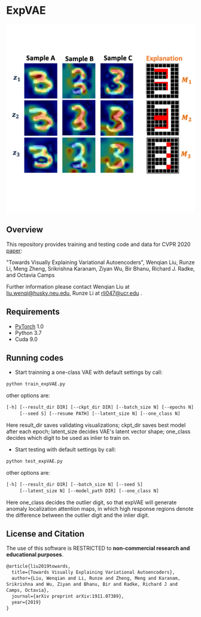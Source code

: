 # ExpVAE 
![](teaser.gif)

## Overview
This repository provides training and testing code and data for CVPR 2020 [paper](https://arxiv.org/pdf/1911.07389.pdf):

"Towards Visually Explaining Variational Autoencoders", Wenqian Liu, Runze Li, Meng Zheng, Srikrishna Karanam, Ziyan Wu, Bir Bhanu, Richard J. Radke, and Octavia Camps

Further information please contact Wenqian Liu at liu.wenqi@husky.neu.edu, Runze Li at rli047@ucr.edu .

## Requirements
* [PyTorch](https://pytorch.org/) 1.0 
* Python 3.7
* Cuda 9.0

## Running codes
* Start trainning a one-class VAE with default settings by call:
```bash
python train_expVAE.py 
```
other options are:
```bash
[-h] [--result_dir DIR] [--ckpt_dir DIR] [--batch_size N] [--epochs N] 
     [--seed S] [--resume PATH] [--latent_size N] [--one_class N]
```
Here result_dir saves validating visualizations; ckpt_dir saves best model after each epoch; latent_size decides VAE's latent vector shape; one_class decides which digit to be used as inlier to train on.

* Start testing with default settings by call:
``` bash
python test_expVAE.py
```
other options are:
```bash
[-h] [--result_dir DIR] [--batch_size N] [--seed S]
     [--latent_size N] [--model_path DIR] [--one_class N]
```
Here one_class decides the outlier digit, so that expVAE will generate anomaly localization attention maps, in which high response regions denote the difference between the outlier digit and the inlier digit.

## License and Citation
The use of this software is RESTRICTED to **non-commercial research and educational purposes**.

```
@article{liu2019towards,
  title={Towards Visually Explaining Variational Autoencoders},
  author={Liu, Wenqian and Li, Runze and Zheng, Meng and Karanam, Srikrishna and Wu, Ziyan and Bhanu, Bir and Radke, Richard J and Camps, Octavia},
  journal={arXiv preprint arXiv:1911.07389},
  year={2019}
}
```
